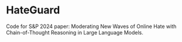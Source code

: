 # HateGuard
Code for S&amp;P 2024 paper: Moderating New Waves of Online Hate with Chain-of-Thought Reasoning in Large Language Models.

